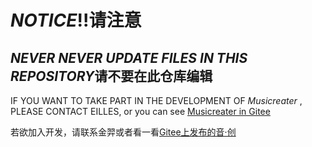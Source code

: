 # ***NOTICE***!!请注意

## ***NEVER NEVER UPDATE FILES IN THIS REPOSITORY***请不要在此仓库编辑

IF YOU WANT TO TAKE PART IN THE DEVELOPMENT OF *Musicreater* , PLEASE CONTACT EILLES,
or you can see [Musicreater in Gitee](https://gitee.com/EillesWan/Musicreater/)

若欲加入开发，请联系金羿或者看一看[Gitee上发布的音·创](https://gitee.com/EillesWan/Musicreater/)
